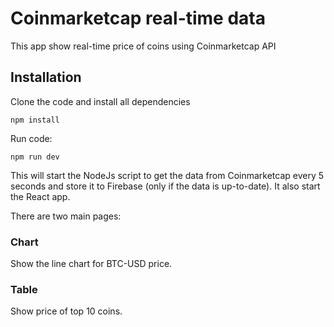 # Coinmarketcap real-time data
This app show real-time price of coins using Coinmarketcap API

## Installation

Clone the code and install all dependencies

```
npm install
```

Run code:

```
npm run dev
```

This will start the NodeJs script to get the data from Coinmarketcap every 5 seconds and store it to Firebase (only if the data is up-to-date).
It also start the React app.

There are two main pages:

### Chart
Show the line chart for BTC-USD price.

### Table
Show price of top 10 coins.